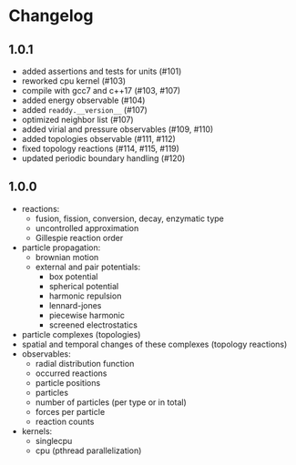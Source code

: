 # Changelog

## 1.0.1
- added assertions and tests for units (#101)
- reworked cpu kernel (#103)
- compile with gcc7 and c++17 (#103, #107)
- added energy observable (#104)
- added `readdy.__version__` (#107)
- optimized neighbor list (#107)
- added virial and pressure observables (#109, #110)
- added topologies observable (#111, #112)
- fixed topology reactions (#114, #115, #119)
- updated periodic boundary handling (#120)

## 1.0.0
- reactions:
    - fusion, fission, conversion, decay, enzymatic type
    - uncontrolled approximation
    - Gillespie reaction order
- particle propagation:
    - brownian motion
    - external and pair potentials:
        - box potential
        - spherical potential
        - harmonic repulsion
        - lennard-jones
        - piecewise harmonic
        - screened electrostatics
- particle complexes (topologies)
- spatial and temporal changes of these complexes (topology reactions)
- observables:
    - radial distribution function
    - occurred reactions
    - particle positions
    - particles
    - number of particles (per type or in total)
    - forces per particle
    - reaction counts
- kernels:
    - singlecpu
    - cpu (pthread parallelization)
